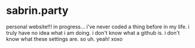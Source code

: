 # sabrin.party
 personal website!!! in progress... i've never coded a thing before in my life. i truly have no idea what i am doing. i don't know what a github is. i don't know what these settings are. so uh. yeah! xoxo
